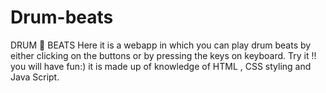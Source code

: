 # Drum-beats
DRUM 🥁 BEATS
Here it is a webapp in which you can play drum beats by either clicking on the buttons or by pressing the keys on keyboard.
Try it !! you will have fun:)
it is made up of knowledge of HTML , CSS styling and Java Script.

